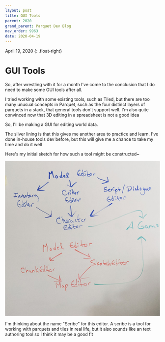 ```yaml
---
layout: post
title: GUI Tools
parent: 2020
grand_parent: Parquet Dev Blog
nav_order: 9963
date: 2020-04-19
---
```

April 19, 2020
{: .float-right}

# GUI Tools

So, after wrestling with it for a month I've come to the conclusion that I do need to make some GUI tools after all.

I tried working with some existing tools, such as Tiled, but there are too many unusual concepts in Parquet, such as the four distinct layers of parquets in a stack, that general tools don't support well.
I'm also quite convinced now that 3D editing in a spreadsheet is not a good idea

So, I'll be making a GUI for editing world data.

The silver lining is that this gives me another area to practice and learn.  I've done in-house tools dev before, but this will give me a chance to take my time and do it well

Here's my initial sketch for how such a tool might be constructed~

![A relationship diagram showing the areas of concern that a GUI game data editor needs to be able to handle.](image-2020-04-19.jpg)

I'm thinking about the name "Scribe" for this editor.
A scribe is a tool for working with parquets and tiles in real life, but it also sounds like an text authoring tool so I think it may be a good fit
